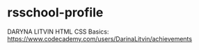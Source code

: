 # rsschool-profile

DARYNA LITVIN
HTML CSS Basics: https://www.codecademy.com/users/DarinaLitvin/achievements
